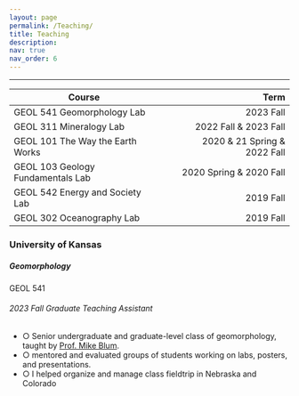```yaml
---
layout: page
permalink: /Teaching/
title: Teaching
description:
nav: true
nav_order: 6
---
```


---

| Course                                      |        |        | Term                     |
|---------------------------------------------|--------|--------|--------------------------:|
| GEOL 541 Geomorphology Lab                  |        |        | 2023 Fall                |
| GEOL 311 Mineralogy Lab                     |        |        | 2022 Fall & 2023 Fall    |
| GEOL 101 The Way the Earth Works            |        |        | 2020 & 21 Spring & 2022 Fall  |
| GEOL 103 Geology Fundamentals Lab           |        |        | 2020 Spring & 2020 Fall              |
| GEOL 542 Energy and Society Lab             |        |        | 2019 Fall                |
| GEOL 302 Oceanography Lab                   |        |        | 2019 Fall                |


<h3 class="mt-4">University of Kansas</h3>

<div class="card mt-3">
  <div class="p-3">
    <div class="row">
      <div class="col-sm-10">
        <h5 class="font-weight-bold">Geomorphology</h5>
      </div>
      <div class="col-sm-2 text-left text-sm-right">
        <span class="badge font-weight-bold light-green darken-1 text-uppercase align-middle" href="https://www.cs.cmu.edu/~pradeepr/courses/701/2018-spring/" target="_blank">
          GEOL 541
        </span>
      </div>
    </div>
    <h6 class="font-italic mt-2 mt-sm-0">2023 Fall Graduate Teaching Assistant</h6>
    <ul class="card-text font-weight-light list-group list-group-flush">
      <li class="list-group-item">○ Senior undergraduate and graduate-level class of geomorphology, taught by <a href="https://geo.ku.edu/people/michael-blum" target="_blank">Prof. Mike Blum</a>.
      </li>
      <li class="list-group-item">○ mentored and evaluated groups of students working on labs, posters, and presentations.</li>
      <li class="list-group-item">○ I helped organize and manage class fieldtrip in Nebraska and Colorado</li>
    </ul>
  </div>
</div>
<!-- Add a space here with a div -->
<div style="margin-top: 30px;"></div>
<!-- Include your map script -->
<script type="text/javascript" id="mapmyvisitors" src="//mapmyvisitors.com/map.js?d=elLjnxArMxaUFVlC1ESNwWFWrosz66VWK_rMIDS4gj0&cl=ffffff&w=a"></script>
